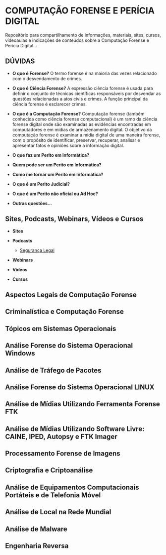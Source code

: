 # COMPUTAÇÃO FORENSE E PERÍCIA DIGITAL

Repositório para compartilhamento de informações, materiais, sites, cursos, vídeoaulas e indicações de conteúdos sobre a Computação Forense e Perícia Digital...

## DÚVIDAS

* **O que é Forense?** O termo forense é na maioria das vezes relacionado com o desvendamento de crimes.

* **O que é Ciência Forense?** A expressão ciência forense é usada para definir o conjunto de técnicas científicas responsáveis por desvendar as questões relacionadas a atos civis e crimes. A função principal da ciência forense é esclarecer crimes.

* **O que é a Computação Forense?** Computação forense (também conhecida como ciência forense computacional) é um ramo da ciência forense digital onde são examinadas as evidências encontradas em computadores e em mídias de armazenamento digital. O objetivo da computação forense é examinar a mídia digital de uma maneira forense, com o propósito de identificar, preservar, recuperar, analisar e apresentar fatos e opiniões sobre a informação digital.


* **O que faz um Perito em Informática?** 


* **Quem pode ser um Perito em Informática?**


* **Como me tornar um Perito em Informática?**


* **O que é um Perito Judicial?**


* **O que é um Perito não oficial ou Ad Hoc?**


* **Outras questões...**

## Sites, Podcasts, Webinars, Vídeos e Cursos

* **Sites**

* **Podcasts**

	* [Segurança Legal](https://www.segurancalegal.com/)

* **Webinars**

* **Vídeos**

* **Cursos**

 
## Aspectos Legais de Computação Forense

## Criminalística e Computação Forense

## Tópicos em Sistemas Operacionais

## Análise Forense do Sistema Operacional Windows

## Análise de Tráfego de Pacotes

## Análise Forense do Sistema Operacional LINUX

## Análise de Mídias Utilizando Ferramenta Forense FTK

## Análise de Mídias Utilizando Software Livre: CAINE, IPED, Autopsy e FTK Imager

## Processamento Forense de Imagens

## Criptografia e Criptoanálise

## Análise de Equipamentos Computacionais Portáteis e de Telefonia Móvel

## Análise de Local na Rede Mundial

## Análise de Malware

## Engenharia Reversa







































